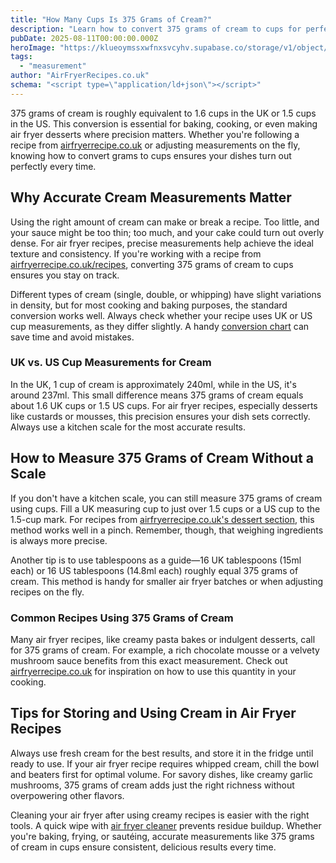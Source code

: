 ```yaml
---
title: "How Many Cups Is 375 Grams of Cream?"
description: "Learn how to convert 375 grams of cream to cups for perfect baking and cooking every time. Includes UK and US measurements for accuracy."
pubDate: 2025-08-11T00:00:00.000Z
heroImage: "https://klueoymssxwfnxsvcyhv.supabase.co/storage/v1/object/public/md/how-many-cups-is-375-grams-of-cream-cbf9a1b8.webp"
tags:
  - "measurement"
author: "AirFryerRecipes.co.uk"
schema: "<script type=\"application/ld+json\"></script>"
---
```


<p>375 grams of cream is roughly equivalent to 1.6 cups in the UK or 1.5 cups in the US. This conversion is essential for baking, cooking, or even making air fryer desserts where precision matters. Whether you're following a recipe from <a href=https://www.airfryerrecipe.co.uk>airfryerrecipe.co.uk</a> or adjusting measurements on the fly, knowing how to convert grams to cups ensures your dishes turn out perfectly every time.</p>

<h2>Why Accurate Cream Measurements Matter</h2>  
<p>Using the right amount of cream can make or break a recipe. Too little, and your sauce might be too thin; too much, and your cake could turn out overly dense. For air fryer recipes, precise measurements help achieve the ideal texture and consistency. If you're working with a recipe from <a href=https://www.airfryerrecipe.co.uk/recipes>airfryerrecipe.co.uk/recipes</a>, converting 375 grams of cream to cups ensures you stay on track.</p>  
<p>Different types of cream (single, double, or whipping) have slight variations in density, but for most cooking and baking purposes, the standard conversion works well. Always check whether your recipe uses UK or US cup measurements, as they differ slightly. A handy <a href=https://www.airfryerrecipe.co.uk/air-fryer-conversion-chart>conversion chart</a> can save time and avoid mistakes.</p>  

<h3>UK vs. US Cup Measurements for Cream</h3>  
<p>In the UK, 1 cup of cream is approximately 240ml, while in the US, it's around 237ml. This small difference means 375 grams of cream equals about 1.6 UK cups or 1.5 US cups. For air fryer recipes, especially desserts like custards or mousses, this precision ensures your dish sets correctly. Always use a kitchen scale for the most accurate results.</p>  

<h2>How to Measure 375 Grams of Cream Without a Scale</h2>  
<p>If you don't have a kitchen scale, you can still measure 375 grams of cream using cups. Fill a UK measuring cup to just over 1.5 cups or a US cup to the 1.5-cup mark. For recipes from <a href=https://www.airfryerrecipe.co.uk/recipe-category/dessert>airfryerrecipe.co.uk's dessert section</a>, this method works well in a pinch. Remember, though, that weighing ingredients is always more precise.</p>  
<p>Another tip is to use tablespoons as a guide—16 UK tablespoons (15ml each) or 16 US tablespoons (14.8ml each) roughly equal 375 grams of cream. This method is handy for smaller air fryer batches or when adjusting recipes on the fly.</p>  

<h3>Common Recipes Using 375 Grams of Cream</h3>  
<p>Many air fryer recipes, like creamy pasta bakes or indulgent desserts, call for 375 grams of cream. For example, a rich chocolate mousse or a velvety mushroom sauce benefits from this exact measurement. Check out <a href=https://www.airfryerrecipe.co.uk>airfryerrecipe.co.uk</a> for inspiration on how to use this quantity in your cooking.</p>  

<h2>Tips for Storing and Using Cream in Air Fryer Recipes</h2>  
<p>Always use fresh cream for the best results, and store it in the fridge until ready to use. If your air fryer recipe requires whipped cream, chill the bowl and beaters first for optimal volume. For savory dishes, like creamy garlic mushrooms, 375 grams of cream adds just the right richness without overpowering other flavors.</p>  
<p>Cleaning your air fryer after using creamy recipes is easier with the right tools. A quick wipe with <a href=https://www.airfryerrecipe.co.uk/air-fryer-cleaner>air fryer cleaner</a> prevents residue buildup. Whether you're baking, frying, or sautéing, accurate measurements like 375 grams of cream in cups ensure consistent, delicious results every time.</p>